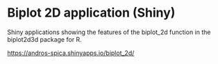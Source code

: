 # Biplot 2D application (Shiny)

Shiny applications showing the features of the biplot_2d function in the biplot2d3d package for R.

https://andros-spica.shinyapps.io/biplot_2d/
